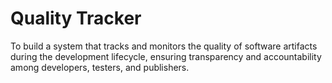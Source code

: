 # Quality Tracker
To build a system that tracks and monitors the quality of software artifacts during the development lifecycle, ensuring transparency and accountability among developers, testers, and publishers.
